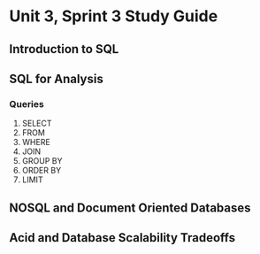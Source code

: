 # Unit 3, Sprint 3 Study Guide

## Introduction to SQL

## SQL for Analysis

### Queries
1. SELECT
2. FROM
3. WHERE
4. JOIN
5. GROUP BY
6. ORDER BY
7. LIMIT



## NOSQL and Document Oriented Databases

## Acid and Database Scalability Tradeoffs